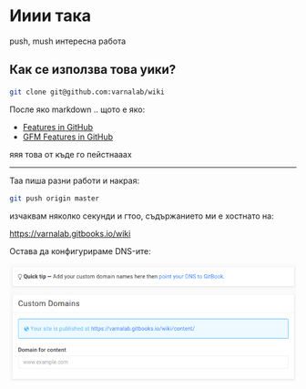 
# Ииии така

push, mush интересна работа

## Как се използва това уики?

```bash
git clone git@github.com:varnalab/wiki
```

После яко markdown .. щото е яко:

- [Features in GitHub](https://help.github.com/articles/basic-writing-and-formatting-syntax/)
- [GFM Features in GitHub](https://guides.github.com/features/mastering-markdown/)

яяя това от къде го пейстнааах

---

Таа пиша разни работи и накрая:

```bash
git push origin master
```

изчаквам няколко секунди и гтоо, съдържанието ми е хостнато на:

https://varnalab.gitbooks.io/wiki

Остава да конфигурираме DNS-ите:

![oha](../images/dns.png)
